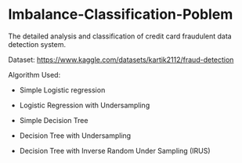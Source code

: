# Imbalance-Classification-Poblem

The detailed analysis and classification of credit card fraudulent data detection system.

Dataset: https://www.kaggle.com/datasets/kartik2112/fraud-detection

Algorithm Used:

- Simple Logistic regression

- Logistic Regression with Undersampling

- Simple Decision Tree

- Decision Tree with Undersampling

- Decision Tree with Inverse Random Under Sampling (IRUS)
